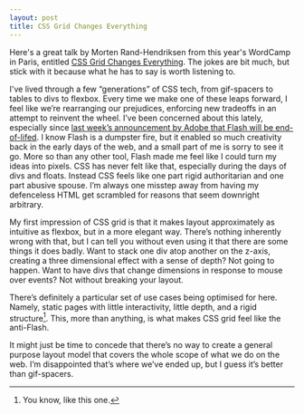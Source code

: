 ```yaml
---
layout: post
title: CSS Grid Changes Everything
---
```


Here's a great talk by Morten Rand-Hendriksen from this year's WordCamp in Paris, entitled [CSS Grid Changes Everything][1]. The jokes are bit much, but stick with it because what he has to say is worth listening to.

I've lived through a few “generations” of CSS tech, from gif-spacers to tables to divs to flexbox. Every time we make one of these leaps forward, I feel like we’re rearranging our prejudices, enforcing new tradeoffs in an attempt to reinvent the wheel. I’ve been concerned about this lately, especially since [last week’s announcement by Adobe that Flash will be end-of-lifed][2]. I know Flash is a dumpster fire, but it enabled so much creativity back in the early days of the web, and a small part of me is sorry to see it go. More so than any other tool, Flash made me feel like I could turn my ideas into pixels. CSS has never felt like that, especially during the days of divs and floats. Instead CSS feels like one part rigid authoritarian and one part abusive spouse. I’m always one misstep away from having my defenceless HTML get scrambled for reasons that seem downright arbitrary.

My first impression of CSS grid is that it makes layout approximately as intuitive as flexbox, but in a more elegant way. There’s nothing inherently wrong with that, but I can tell you without even using it that there are some things it does badly. Want to stack one div atop another on the z-axis, creating a three dimensional effect with a sense of depth? Not going to happen. Want to have divs that change dimensions in response to mouse over events? Not without breaking your layout.

There’s definitely a particular set of use cases being optimised for here. Namely, static pages with little interactivity, little depth, and a rigid structure[^7]. This, more than anything, is what makes CSS grid feel like the anti-Flash.

It might just be time to concede that there’s no way to create a general purpose layout model that covers the whole scope of what we do on the web. I’m disappointed that’s where we’ve ended up, but I guess it’s better than gif-spacers.

[^7]: You know, like this one.

[1]: https://www.youtube.com/watch?v=txZq7Laz7_4
[2]: https://blogs.adobe.com/conversations/2017/07/adobe-flash-update.html
